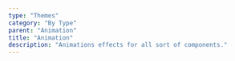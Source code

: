 ```yaml
---
type: "Themes"
category: "By Type"
parent: "Animation"
title: "Animation"
description: "Animations effects for all sort of components."
---
```

